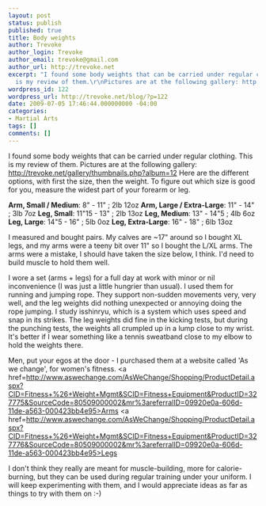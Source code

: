 ```yaml
---
layout: post
status: publish
published: true
title: Body weights
author: Trevoke
author_login: Trevoke
author_email: trevoke@gmail.com
author_url: http://trevoke.net
excerpt: "I found some body weights that can be carried under regular clothing. This
  is my review of them.\r\nPictures are at the following gallery: http://trevoke.net/gallery/thumbnails.php?album=12\r\n"
wordpress_id: 122
wordpress_url: http://trevoke.net/blog/?p=122
date: 2009-07-05 17:46:44.000000000 -04:00
categories:
- Martial Arts
tags: []
comments: []
---
```

I found some body weights that can be carried under regular clothing. This is my review of them.
Pictures are at the following gallery: http://trevoke.net/gallery/thumbnails.php?album=12
<a id="more"></a><a id="more-122"></a>
Here are the different options, with first the size, then the weight. To figure out which size is good for you, measure the widest part of your forearm or leg.

<strong>Arm, Small / Medium</strong>: 8" - 11" ; 2lb 12oz
<strong>Arm, Large / Extra-Large</strong>: 11" - 14" ; 3lb 7oz
<strong>Leg, Small</strong>: 11"15 - 13" ; 2lb 13oz
<strong>Leg, Medium</strong>: 13" - 14"5 ; 4lb 6oz
<strong>Leg, Large</strong>: 14"5 - 16" ; 5lb 0oz
<strong>Leg, Extra-Large</strong>: 16" - 18" ; 6lb 13oz

I measured and bought pairs. My calves are ~17" around so I bought XL legs, and my arms were a teeny bit over 11" so I bought the L/XL arms. The arms were a mistake, I should have taken the size below, I think. I'd need to build muscle to hold them well.

I wore a set (arms + legs) for a full day at work with minor or nil inconvenience (I was just a little hungrier than usual). I used them for running and jumping rope. They support non-sudden movements very, very well, and the leg weights did nothing unexpected or annoying doing the rope jumping.
I study isshinryu, which is a system which uses speed and snap in its strikes. The leg weights did fine in the kicking tests, but during the punching tests, the weights all crumpled up in a lump close to my wrist. It's better if I wear something like a tennis sweatband close to my elbow to hold the weights there.

Men, put your egos at the door - I purchased them at a website called 'As we change', for women's fitness.
<a href=http://www.aswechange.com/AsWeChange/Shopping/ProductDetail.aspx?CID=Fitness+%26+Weight+Mgmt&SCID=Fitness+Equipment&ProductID=327775&SourceCode=80509000002&mr%3areferralID=09920e0a-606d-11de-a563-000423bb4e95>Arms</a>
<a href=http://www.aswechange.com/AsWeChange/Shopping/ProductDetail.aspx?CID=Fitness+%26+Weight+Mgmt&SCID=Fitness+Equipment&ProductID=327776&SourceCode=80509000002&mr%3areferralID=09920e0a-606d-11de-a563-000423bb4e95>Legs</a>

I don't think they really are meant for muscle-building, more for calorie-burning, but they can be used during regular training under your uniform. I will keep experimenting with them, and I would appreciate ideas as far as things to try with them on :-)
